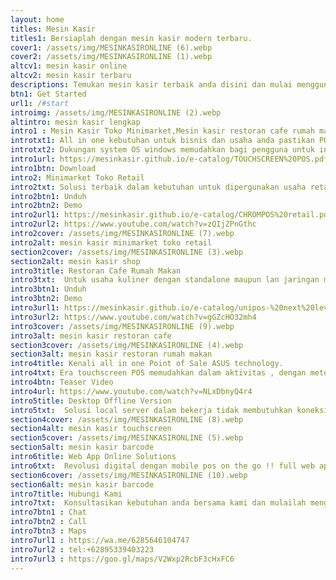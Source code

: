 ```yaml
---
layout: home
titles: Mesin Kasir
titles1: Bersiaplah dengan mesin kasir modern terbaru.
cover1: /assets/img/MESINKASIRONLINE (6).webp
cover2: /assets/img/MESINKASIRONLINE (1).webp
altcv1: mesin kasir online
altcv2: mesin kasir terbaru
descriptions: Temukan mesin kasir terbaik anda disini dan mulai menggunakan untuk transaksi kasir anda.
btn1: Get Started
url1: /#start
introimg: /assets/img/MESINKASIRONLINE (2).webp
altintro: mesin kasir lengkap
intro1 : Mesin Kasir Toko Minimarket,Mesin kasir restoran cafe rumah makan, touchscreen barcode all in one web app solutions.
introtxt1: All in one kebutuhan untuk bisnis dan usaha anda pastikan POS hardware device kami selalu menemani anda dalam bekerja, stabilitas dalam operasionalnya menjadikan kesempurnaan untuk bisnis.
introtxt2: Dukungan system OS windows memudahkan bagi pengguna untuk interface baik aplikasi dan program software untuk dipergunakan dengan tujuan pencatatan pembukuan sekaligus mempercepat transaksi pada kasir dalam bekerja.
intro1url: https://mesinkasir.github.io/e-catalog/TOUCHSCREEN%20POS.pdf
intro1btn: Download
intro2: Minimarket Toko Retail
intro2txt: Solusi terbaik dalam kebutuhan untuk dipergunakan usaha retail , bekerja dengan cepat include berbagai dukungan technology hingga aplikasi program software kasir yang lengkap dalam menunjang aktivitas minimarket supermarket dan toko, inventori stok management, pos kasir penjualan, laporan laporan detail, hingga kebutuhan untuk pembagian divisi menyempurnakan pekerjaan.
intro2btn1: Unduh
intro2btn2: Demo
intro2url1: https://mesinkasir.github.io/e-catalog/CHROMPOS%20retail.pdf
intro2url2: https://www.youtube.com/watch?v=zQIjZPnGthc
intro2cover: /assets/img/MESINKASIRONLINE (7).webp
intro2alt: mesin kasir minimarket toko retail
section2cover: /assets/img/MESINKASIRONLINE (3).webp
section2alt: mesin kasir shop
intro3title: Restoran Cafe Rumah Makan
intro3txt:  Untuk usaha kuliner dengan standalone maupun lan jaringan memudahkan dalam digunakan baik untuk singgle metode fastfood penjualan langsung, hingga kebutuhan penggunaan dengan waiters, kitchen , kasir, dan admin dalam bekerja .
intro3btn1: Unduh
intro3btn2: Demo
intro3url1: https://mesinkasir.github.io/e-catalog/unipos-%20next%20level%20resto%20cafe%20system.pdf
intro3url2: https://www.youtube.com/watch?v=gGZcHO32mh4
intro3cover: /assets/img/MESINKASIRONLINE (9).webp
intro3alt: mesin kasir restoran cafe
section3cover: /assets/img/MESINKASIRONLINE (4).webp
section3alt: mesin kasir restoran rumah makan
intro4title: Kenali all in one Point of Sale ASUS technology.
intro4txt: Era touchscreen POS memudahkan dalam aktivitas , dengan metode layar sentuh semakin praktis cepat dan memudahkan employe dalam bekerja , universal dengan kemampuan nya berintegrasi dengan all hardware device.
intro4btn: Teaser Video
intro4url: https://www.youtube.com/watch?v=NLxDbnyQ4r4
intro5title: Desktop Offline Version
intro5txt:  Solusi local server dalam bekerja tidak membutuhkan koneksi net, dapat digunakan single standalone maupun divisi jaringan via lan kabel / wifi untuk akses shared data.
section4cover: /assets/img/MESINKASIRONLINE (8).webp
section4alt: mesin kasir touchscreen
section5cover: /assets/img/MESINKASIRONLINE (5).webp
section5alt: mesin kasir barcode
intro6title: Web App Online Solutions
intro6txt:  Revolusi digital dengan mobile pos on the go !! full web app memudahkan dalam setiap aktivitas pembukuan dan pekerjaan anda, dapat digunakan dengan single standalone maupun divisi dengan akses web app , integrasi desktop dengan mobile apps memudahkan segalanya.
section6cover: /assets/img/MESINKASIRONLINE (10).webp
section6alt: mesin kasir barcode
intro7title: Hubungi Kami
intro7txt:  Konsultasikan kebutuhan anda bersama kami dan mulailah menggunakan mesin kasir terbaik untuk kestabilan pembukuan dan transaksi POS.
intro7btn1 : Chat
intro7btn2 : Call
intro7btn3 : Maps
intro7url1 : https://wa.me/6285646104747
intro7url2 : tel:+62895339403223
intro7url3 : https://goo.gl/maps/V2Wxp2RcbF3cHxFC6
---
```

